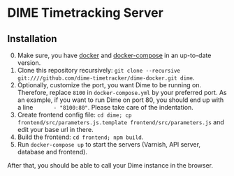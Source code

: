 DIME Timetracking Server
========================

Installation
------------

0. Make sure, you have [docker](https://www.docker.com/) and [docker-compose](https://docs.docker.com/compose/) in an up-to-date version.
1. Clone this repository recursively: ``git clone --recursive git:////github.com/dime-timetracker/dime-docker.git dime``.
2. Optionally, customize the port, you want Dime to be running on. Therefore, replace
   ``8100`` in ``docker-compose.yml`` by your preferred port. As an example, if
   you want to run Dime on port 80, you should end up with a line
   ``      - "8100:80"``. Please take care of the indentation.
3. Create frontend config file: ``cd dime; cp frontend/src/parameters.js.template frontend/src/parameters.js`` and edit your base url in there.
4. Build the frontend: ``cd frontend; npm build``.
5. Run ``docker-compose up`` to start the servers (Varnish, API server, database
   and frontend).

After that, you should be able to call your Dime instance in the browser.
